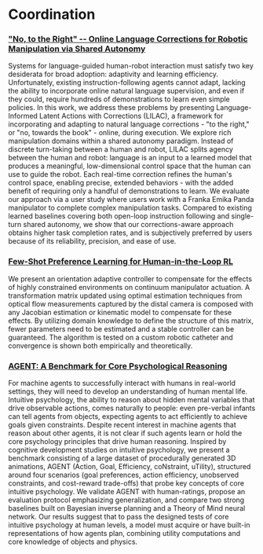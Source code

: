 # Coordination

### ["No, to the Right" -- Online Language Corrections for Robotic Manipulation via Shared Autonomy](https://arxiv.org/abs/2301.02555)

Systems for language-guided human-robot interaction must satisfy two key desiderata for broad adoption: adaptivity and learning efficiency. Unfortunately, existing instruction-following agents cannot adapt, lacking the ability to incorporate online natural language supervision, and even if they could, require hundreds of demonstrations to learn even simple policies. In this work, we address these problems by presenting Language-Informed Latent Actions with Corrections (LILAC), a framework for incorporating and adapting to natural language corrections - "to the right," or "no, towards the book" - online, during execution. We explore rich manipulation domains within a shared autonomy paradigm. Instead of discrete turn-taking between a human and robot, LILAC splits agency between the human and robot: language is an input to a learned model that produces a meaningful, low-dimensional control space that the human can use to guide the robot. Each real-time correction refines the human's control space, enabling precise, extended behaviors - with the added benefit of requiring only a handful of demonstrations to learn. We evaluate our approach via a user study where users work with a Franka Emika Panda manipulator to complete complex manipulation tasks. Compared to existing learned baselines covering both open-loop instruction following and single-turn shared autonomy, we show that our corrections-aware approach obtains higher task completion rates, and is subjectively preferred by users because of its reliability, precision, and ease of use.

### [Few-Shot Preference Learning for Human-in-the-Loop RL](https://arxiv.org/abs/2212.03363)

We present an orientation adaptive controller to compensate for the effects of highly constrained environments on continuum manipulator actuation. A transformation matrix updated using optimal estimation techniques from optical flow measurements captured by the distal camera is composed with any Jacobian estimation or kinematic model to compensate for these effects. By utilizing domain knowledge to define the structure of this matrix, fewer parameters need to be estimated and a stable controller can be guaranteed. The algorithm is tested on a custom robotic catheter and convergence is shown both empirically and theoretically.

### [AGENT: A Benchmark for Core Psychological Reasoning](https://arxiv.org/abs/2102.12321)

For machine agents to successfully interact with humans in real-world settings, they will need to develop an understanding of human mental life. Intuitive psychology, the ability to reason about hidden mental variables that drive observable actions, comes naturally to people: even pre-verbal infants can tell agents from objects, expecting agents to act efficiently to achieve goals given constraints. Despite recent interest in machine agents that reason about other agents, it is not clear if such agents learn or hold the core psychology principles that drive human reasoning. Inspired by cognitive development studies on intuitive psychology, we present a benchmark consisting of a large dataset of procedurally generated 3D animations, AGENT (Action, Goal, Efficiency, coNstraint, uTility), structured around four scenarios (goal preferences, action efficiency, unobserved constraints, and cost-reward trade-offs) that probe key concepts of core intuitive psychology. We validate AGENT with human-ratings, propose an evaluation protocol emphasizing generalization, and compare two strong baselines built on Bayesian inverse planning and a Theory of Mind neural network. Our results suggest that to pass the designed tests of core intuitive psychology at human levels, a model must acquire or have built-in representations of how agents plan, combining utility computations and core knowledge of objects and physics.

